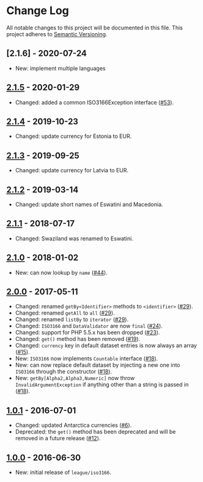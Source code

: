 # Change Log

All notable changes to this project will be documented in this file.
This project adheres to [Semantic Versioning](http://semver.org/).

## [2.1.6] - 2020-07-24

* New: implement multiple languages

## [2.1.5] - 2020-01-29

* Changed: added a common ISO3166Exception interface ([#53]).

## [2.1.4] - 2019-10-23

* Changed: update currency for Estonia to EUR.

## [2.1.3] - 2019-09-25

* Changed: update currency for Latvia to EUR.

## [2.1.2] - 2019-03-14

* Changed: update short names of Eswatini and Macedonia.

## [2.1.1] - 2018-07-17

* Changed: Swaziland was renamed to Eswatini.

## [2.1.0] - 2018-01-02

* New: can now lookup by `name` ([#44]).

## [2.0.0] - 2017-05-11

* Changed: renamed `getBy<Identifier>` methods to `<identifier>` ([#29]).
* Changed: renamed `getAll` to `all` ([#29]).
* Changed: renamed `listBy` to `iterator` ([#29]).
* Changed: `ISO3166` and `DataValidator` are now `final` ([#24]).
* Changed: support for PHP 5.5.x has been dropped ([#23]).
* Changed: `get()` method has been removed ([#19]).
* Changed: `currency` key in default dataset entries is now always an array ([#15]).
* New: `ISO3166` now implements `Countable` interface ([#18]).
* New: can now replace default dataset by injecting a new one into `ISO3166` through the constructor ([#18]).
* New: `getBy[Alpha2,Alpha3,Numeric]` now throw `InvalidArgumentException` if anything other than a string is passed in ([#18]).

## [1.0.1] - 2016-07-01

* Changed: updated Antarctica currencies ([#6]).
* Deprecated: the `get()` method has been deprecated and will be removed in a future release ([#12]).

## [1.0.0] - 2016-06-30

* New: initial release of `league/iso3166`.

[Unreleased]: https://github.com/thephpleague/iso3166/compare/2.1.5...HEAD
[2.1.5]: https://github.com/thephpleague/iso3166/compare/2.1.4...2.1.5
[2.1.4]: https://github.com/thephpleague/iso3166/compare/2.1.3...2.1.4
[2.1.3]: https://github.com/thephpleague/iso3166/compare/2.1.2...2.1.3
[2.1.2]: https://github.com/thephpleague/iso3166/compare/2.1.1...2.1.2
[2.1.1]: https://github.com/thephpleague/iso3166/compare/2.1.0...2.1.1
[2.1.0]: https://github.com/thephpleague/iso3166/compare/2.0.0...2.1.0
[2.0.0]: https://github.com/thephpleague/iso3166/compare/1.0.1...2.0.0
[1.0.1]: https://github.com/thephpleague/iso3166/compare/1.0.0...1.0.1
[1.0.0]: https://github.com/thephpleague/iso3166/compare/64bae4f00dbd5679b9a36c54c37af73d5deb5be1...1.0.0

[#53]: https://github.com/thephpleague/iso3166/pull/53
[#44]: https://github.com/thephpleague/iso3166/issues/44
[#29]: https://github.com/thephpleague/iso3166/issues/29
[#24]: https://github.com/thephpleague/iso3166/issues/24
[#23]: https://github.com/thephpleague/iso3166/issues/23
[#19]: https://github.com/thephpleague/iso3166/issues/19
[#18]: https://github.com/thephpleague/iso3166/issues/18
[#15]: https://github.com/thephpleague/iso3166/issues/15
[#12]: https://github.com/thephpleague/iso3166/issues/12
[#6]: https://github.com/thephpleague/iso3166/issues/6
